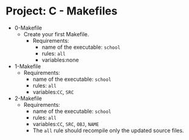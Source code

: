 # Project: C - Makefiles

*  0-Makefile
   - Create your first Makefile.
     - Requirements:
       - name of the executable: `school`
       - rules: `all`
       - variables:none
*  1-Makefile
   - Requirements:
     - name of the executable: `school`
     - rules: `all`
     - variables:`CC`, `SRC`
*  2-Makefile
   - Requirements:
     - name of the executable: `school`
     - rules: `all`
     - variables:`CC`, `SRC`, `OBJ`, `NAME`
     - The `all` rule should recompile only the updated source files.
